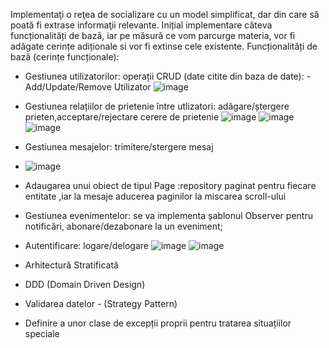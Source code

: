 Implementaţi o reţea de socializare cu un model simplificat, dar din care să poată fi extrase 
informaţii relevante. 
Inițial  implementare câteva funcționalități de bază, iar pe măsură ce vom parcurge materia, vor 
fi adăgate cerințe adiționale si vor fi extinse cele existente. 
Funcționalități de bază (cerințe funcționale):
- Gestiunea utilizatorilor: operații CRUD (date citite din baza de date):
      - Add/Update/Remove Utilizator
  ![image](https://github.com/BiaBiuta/Social-Network/assets/149913268/c14d2a9e-b8f6-4d86-ad8b-a90717d974f6)
- Gestiunea relațiilor de prietenie între utlizatori: adăgare/ștergere prieten,acceptare/rejectare cerere de prietenie
  ![image](https://github.com/BiaBiuta/Social-Network/assets/149913268/74cc957a-547d-4391-9779-4ccb5b96d4f1)
![image](https://github.com/BiaBiuta/Social-Network/assets/149913268/f05db9f6-c2ac-4a37-9cf2-6f7ce2a46887)
![image](https://github.com/BiaBiuta/Social-Network/assets/149913268/ed414094-d9a2-4499-8ca6-484512dd865d)

- Gestiunea mesajelor: trimitere/stergere mesaj
- ![image](https://github.com/BiaBiuta/Social-Network/assets/149913268/885a37b6-54d3-4851-aca6-c52ff10d973e)

- Adaugarea unui obiect de tipul Page :repository paginat pentru fiecare entitate ,iar la mesaje aducerea paginilor la miscarea scroll-ului
- Gestiunea evenimentelor: se va implementa șablonul Observer pentru notificări, 
abonare/dezabonare la un eveniment; 
- Autentificare: logare/delogare
  ![image](https://github.com/BiaBiuta/Social-Network/assets/149913268/5552d6ec-47c4-4d60-9c99-e212e3b19abb)
  ![image](https://github.com/BiaBiuta/Social-Network/assets/149913268/b4117169-ccbc-4978-85ba-3fbc719c333e)
- Arhitectură Stratificată 
- DDD (Domain Driven Design) 
- Validarea datelor - (Strategy Pattern) 
- Definire a unor  clase de excepții proprii  pentru tratarea situațiilor speciale
